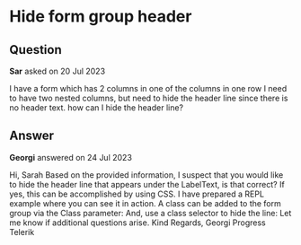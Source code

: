 # Hide form group header

## Question

**Sar** asked on 20 Jul 2023

I have a form which has 2 columns in one of the columns in one row I need to have two nested columns, but need to hide the header line since there is no header text. how can I hide the header line?

## Answer

**Georgi** answered on 24 Jul 2023

Hi, Sarah Based on the provided information, I suspect that you would like to hide the header line that appears under the LabelText, is that correct? If yes, this can be accomplished by using CSS. I have prepared a REPL example where you can see it in action. A class can be added to the form group via the Class parameter: <FormGroup Columns="2" ColumnSpacing="15px" Class="no-headers-form"> And, use a class selector to hide the line: <style>.no-headers-form.k-form-legend { display: none;
}
</style> Let me know if additional questions arise. Kind Regards, Georgi Progress Telerik
